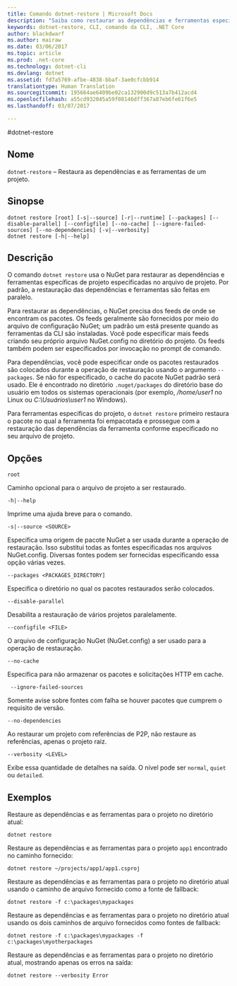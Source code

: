```yaml
---
title: Comando dotnet-restore | Microsoft Docs
description: "Saiba como restaurar as dependências e ferramentas específicas de projeto com o comando dotnet restore."
keywords: dotnet-restore, CLI, comando da CLI, .NET Core
author: blackdwarf
ms.author: mairaw
ms.date: 03/06/2017
ms.topic: article
ms.prod: .net-core
ms.technology: dotnet-cli
ms.devlang: dotnet
ms.assetid: fd7a5769-afbe-4838-bbaf-3ae0cfcbb914
translationtype: Human Translation
ms.sourcegitcommit: 195664ae6409be02ca132900d9c513a7b412acd4
ms.openlocfilehash: a55cd932045a59f08146dff367a87eb6fe61f6e5
ms.lasthandoff: 03/07/2017

---
```


#<a name="dotnet-restore"></a>dotnet-restore

## <a name="name"></a>Nome

`dotnet-restore` – Restaura as dependências e as ferramentas de um projeto.

## <a name="synopsis"></a>Sinopse

```
dotnet restore [root] [-s|--source] [-r|--runtime] [--packages] [--disable-parallel] [--configfile] [--no-cache] [--ignore-failed-sources] [--no-dependencies] [-v|--verbosity]
dotnet restore [-h|--help]
```

## <a name="description"></a>Descrição

O comando `dotnet restore` usa o NuGet para restaurar as dependências e ferramentas específicas de projeto especificadas no arquivo de projeto. Por padrão, a restauração das dependências e ferramentas são feitas em paralelo.

Para restaurar as dependências, o NuGet precisa dos feeds de onde se encontram os pacotes. Os feeds geralmente são fornecidos por meio do arquivo de configuração NuGet; um padrão um está presente quando as ferramentas da CLI são instaladas. Você pode especificar mais feeds criando seu próprio arquivo NuGet.config no diretório do projeto. Os feeds também podem ser especificados por invocação no prompt de comando. 

Para dependências, você pode especificar onde os pacotes restaurados são colocados durante a operação de restauração usando o argumento `--packages`. Se não for especificado, o cache do pacote NuGet padrão será usado. Ele é encontrado no diretório `.nuget/packages` do diretório base do usuário em todos os sistemas operacionais (por exemplo, */home/user1* no Linux ou *C:\Usuários\user1* no Windows).

Para ferramentas específicas do projeto, o `dotnet restore` primeiro restaura o pacote no qual a ferramenta foi empacotada e prossegue com a restauração das dependências da ferramenta conforme especificado no seu arquivo de projeto.

## <a name="options"></a>Opções

`root` 
    
Caminho opcional para o arquivo de projeto a ser restaurado. 

`-h|--help`

Imprime uma ajuda breve para o comando.

`-s|--source <SOURCE>`

Especifica uma origem de pacote NuGet a ser usada durante a operação de restauração. Isso substitui todas as fontes especificadas nos arquivos NuGet.config. Diversas fontes podem ser fornecidas especificando essa opção várias vezes.

`--packages <PACKAGES_DIRECTORY]`

Especifica o diretório no qual os pacotes restaurados serão colocados. 

`--disable-parallel`

Desabilita a restauração de vários projetos paralelamente. 

`--configfile <FILE>`

O arquivo de configuração NuGet (NuGet.config) a ser usado para a operação de restauração.

`--no-cache`

Especifica para não armazenar os pacotes e solicitações HTTP em cache.

` --ignore-failed-sources`

Somente avise sobre fontes com falha se houver pacotes que cumprem o requisito de versão.

`--no-dependencies`

Ao restaurar um projeto com referências de P2P, não restaure as referências, apenas o projeto raiz.

`--verbosity <LEVEL>`

Exibe essa quantidade de detalhes na saída. O nível pode ser `normal`, `quiet` ou `detailed`.

## <a name="examples"></a>Exemplos

Restaure as dependências e as ferramentas para o projeto no diretório atual:

`dotnet restore` 

Restaure as dependências e as ferramentas para o projeto `app1` encontrado no caminho fornecido:

`dotnet restore ~/projects/app1/app1.csproj`
    
Restaure as dependências e as ferramentas para o projeto no diretório atual usando o caminho de arquivo fornecido como a fonte de fallback:

`dotnet restore -f c:\packages\mypackages` 

Restaure as dependências e as ferramentas para o projeto no diretório atual usando os dois caminhos de arquivo fornecidos como fontes de fallback:

`dotnet restore -f c:\packages\mypackages -f c:\packages\myotherpackages` 

Restaure as dependências e as ferramentas para o projeto no diretório atual, mostrando apenas os erros na saída:

`dotnet restore --verbosity Error`

